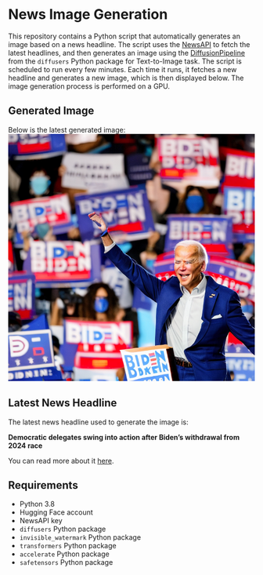 # News Image Generation
This repository contains a Python script that automatically generates an image based on a news headline. The script uses the [NewsAPI](https://newsapi.org/) to fetch the latest headlines, and then generates an image using the [DiffusionPipeline](https://github.com/huggingface/diffusers) from the `diffusers` Python package for Text-to-Image task.
The script is scheduled to run every few minutes. Each time it runs, it fetches a new headline and generates a new image, which is then displayed below. The image generation process is performed on a GPU.

## Generated Image
Below is the latest generated image:
![Generated Image](image.png)

## Latest News Headline
The latest news headline used to generate the image is:

**Democratic delegates swing into action after Biden’s withdrawal from 2024 race**

You can read more about it [here](https://news.google.com/rss/articles/CBMiV2h0dHBzOi8vd3d3LnRoZWd1YXJkaWFuLmNvbS91cy1uZXdzL2FydGljbGUvMjAyNC9qdWwvMjIvZGVtb2NyYXRpYy1kZWxlZ2F0ZXMtYmlkZW4tMjAyNNIBV2h0dHBzOi8vYW1wLnRoZWd1YXJkaWFuLmNvbS91cy1uZXdzL2FydGljbGUvMjAyNC9qdWwvMjIvZGVtb2NyYXRpYy1kZWxlZ2F0ZXMtYmlkZW4tMjAyNA?oc=5).

## Requirements
- Python 3.8
- Hugging Face account
- NewsAPI key
- `diffusers` Python package
- `invisible_watermark` Python package
- `transformers` Python package
- `accelerate` Python package
- `safetensors` Python package
